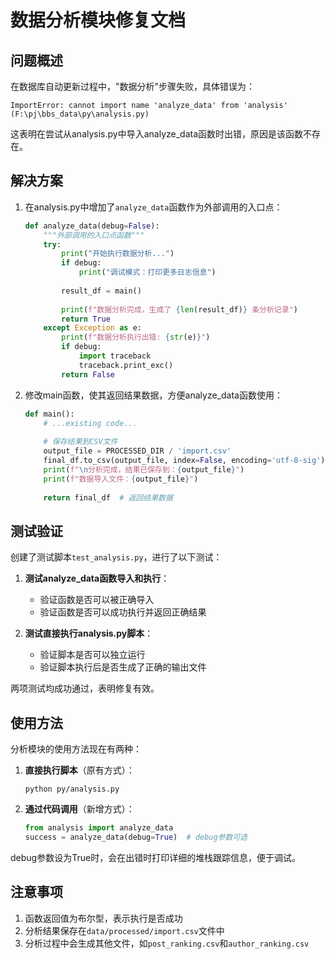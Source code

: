 # 数据分析模块修复文档

## 问题概述

在数据库自动更新过程中，"数据分析"步骤失败，具体错误为：

```
ImportError: cannot import name 'analyze_data' from 'analysis' (F:\pj\bbs_data\py\analysis.py)
```

这表明在尝试从analysis.py中导入analyze_data函数时出错，原因是该函数不存在。

## 解决方案

1. 在analysis.py中增加了`analyze_data`函数作为外部调用的入口点：
   ```python
   def analyze_data(debug=False):
       """外部调用的入口点函数"""
       try:
           print("开始执行数据分析...")
           if debug:
               print("调试模式：打印更多日志信息")
           
           result_df = main()
           
           print(f"数据分析完成，生成了 {len(result_df)} 条分析记录")
           return True
       except Exception as e:
           print(f"数据分析执行出错: {str(e)}")
           if debug:
               import traceback
               traceback.print_exc()
           return False
   ```

2. 修改main函数，使其返回结果数据，方便analyze_data函数使用：
   ```python
   def main():
       # ...existing code...
       
       # 保存结果到CSV文件
       output_file = PROCESSED_DIR / 'import.csv'
       final_df.to_csv(output_file, index=False, encoding='utf-8-sig')
       print(f"\n分析完成，结果已保存到：{output_file}")
       print(f"数据导入文件：{output_file}")
       
       return final_df  # 返回结果数据
   ```

## 测试验证

创建了测试脚本`test_analysis.py`，进行了以下测试：

1. **测试analyze_data函数导入和执行**：
   - 验证函数是否可以被正确导入
   - 验证函数是否可以成功执行并返回正确结果

2. **测试直接执行analysis.py脚本**：
   - 验证脚本是否可以独立运行
   - 验证脚本执行后是否生成了正确的输出文件

两项测试均成功通过，表明修复有效。

## 使用方法

分析模块的使用方法现在有两种：

1. **直接执行脚本**（原有方式）：
   ```
   python py/analysis.py
   ```

2. **通过代码调用**（新增方式）：
   ```python
   from analysis import analyze_data
   success = analyze_data(debug=True)  # debug参数可选
   ```

debug参数设为True时，会在出错时打印详细的堆栈跟踪信息，便于调试。

## 注意事项

1. 函数返回值为布尔型，表示执行是否成功
2. 分析结果保存在`data/processed/import.csv`文件中
3. 分析过程中会生成其他文件，如`post_ranking.csv`和`author_ranking.csv` 